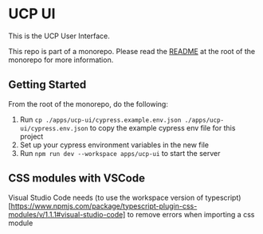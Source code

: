# UCP UI

This is the UCP User Interface.

This repo is part of a monorepo. Please read the [README](../../README.md) at the root of the monorepo for more
information.

## Getting Started

From the root of the monorepo, do the following:

1. Run `cp ./apps/ucp-ui/cypress.example.env.json ./apps/ucp-ui/cypress.env.json` to copy the example
   cypress env file for this project
1. Set up your cypress environment variables in the new file
1. Run `npm run dev --workspace apps/ucp-ui` to start the server

## CSS modules with VSCode

Visual Studio Code needs (to use the workspace version of typescript)[https://www.npmjs.com/package/typescript-plugin-css-modules/v/1.1.1#visual-studio-code] to remove errors when importing a css module
